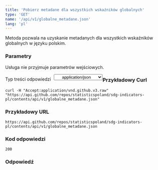 ```yaml
---
title: 'Pobierz metadane dla wszystkich wskaźników globalnych'
type: 'GET'
name: '/api/v1/globalne_metadane.json'
lang: 'pl'
---
```


Metoda pozwala na uzyskanie metadanych dla wszystkich wskaźników globalnych w języku polskim.

### Parametry

<p>Usługa nie przyjmuje parametrów wejściowych.</p>

<p style='float:left;margin-top: 7px;'>Typ treści odpowiedzi</p>
<select style='float:left;padding: 0px 15px;width: 155px;margin-left: 10px;text-align-last: center;'>
  <option>application/json</option>
</select>

<div id='example'>

<h3 id="przykładowy-curl">Przykładowy Curl</h3>

<p><code class="highlighter-rouge">curl -H "Accept:application/vnd.github.v3.raw" "https://api.github.com/repos/statisticspoland/sdg-indicators-pl/contents/api/v1/globalne_metadane.json"</code></p>

<h3 id="przykładowy-url">Przykładowy URL</h3>

<p><code class="highlighter-rouge">https://api.github.com/repos/statisticspoland/sdg-indicators-pl/contents/api/v1/globalne_metadane.json</code></p>

<h3 id="przykładowy-kod-odpowiedzi">Kod odpowiedzi</h3>

<p><code class="highlighter-rouge">200</code></p>

<h3 id="przykładowa-odpowiedź">Odpowiedź</h3>

<p><code class="highlighter-rouge" id="show-data-glob-metadane">
</code></p>

</div>


<script>

$.getJSON('https://sdg.gov.pl/api/v1/globalne_metadane.json', function(data) {
    $('#show-data-glob-metadane').html(JSON.stringify(data, null, 2));
});

</script>
